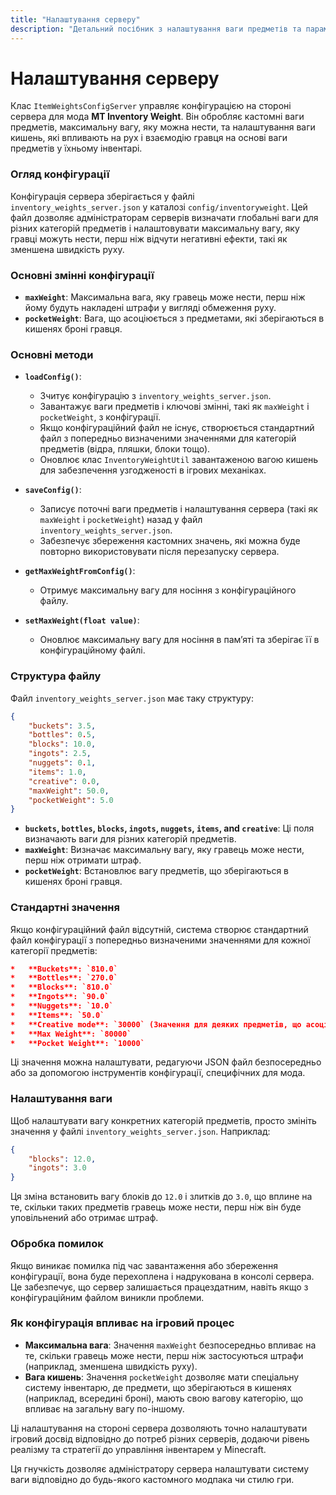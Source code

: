 ```yaml
---
title: "Налаштування серверу"
description: "Детальний посібник з налаштування ваги предметів та параметрів на сервері для мода MT Inventory Weight."
---
```


# **Налаштування серверу**

Клас `ItemWeightsConfigServer` управляє конфігурацією на стороні сервера для мода **MT Inventory Weight**. Він обробляє кастомні ваги предметів, максимальну вагу, яку можна нести, та налаштування ваги кишень, які впливають на рух і взаємодію гравця на основі ваги предметів у їхньому інвентарі.

### **Огляд конфігурації**

Конфігурація сервера зберігається у файлі `inventory_weights_server.json` у каталозі `config/inventoryweight`. Цей файл дозволяє адміністраторам серверів визначати глобальні ваги для різних категорій предметів і налаштовувати максимальну вагу, яку гравці можуть нести, перш ніж відчути негативні ефекти, такі як зменшена швидкість руху.

### **Основні змінні конфігурації**

- **`maxWeight`**: Максимальна вага, яку гравець може нести, перш ніж йому будуть накладені штрафи у вигляді обмеження руху.
- **`pocketWeight`**: Вага, що асоціюється з предметами, які зберігаються в кишенях броні гравця.

### **Основні методи**

- **`loadConfig()`**:
    - Зчитує конфігурацію з `inventory_weights_server.json`.
    - Завантажує ваги предметів і ключові змінні, такі як `maxWeight` і `pocketWeight`, з конфігурації.
    - Якщо конфігураційний файл не існує, створюється стандартний файл з попередньо визначеними значеннями для категорій предметів (відра, пляшки, блоки тощо).
    - Оновлює клас `InventoryWeightUtil` завантаженою вагою кишень для забезпечення узгодженості в ігрових механіках.

- **`saveConfig()`**:
    - Записує поточні ваги предметів і налаштування сервера (такі як `maxWeight` і `pocketWeight`) назад у файл `inventory_weights_server.json`.
    - Забезпечує збереження кастомних значень, які можна буде повторно використовувати після перезапуску сервера.

- **`getMaxWeightFromConfig()`**:
    - Отримує максимальну вагу для носіння з конфігураційного файлу.

- **`setMaxWeight(float value)`**:
    - Оновлює максимальну вагу для носіння в пам’яті та зберігає її в конфігураційному файлі.

### **Структура файлу**

Файл `inventory_weights_server.json` має таку структуру:

```json
{
    "buckets": 3.5,
    "bottles": 0.5,
    "blocks": 10.0,
    "ingots": 2.5,
    "nuggets": 0.1,
    "items": 1.0,
    "creative": 0.0,
    "maxWeight": 50.0,
    "pocketWeight": 5.0
}
```

*   **`buckets`, `bottles`, `blocks`, `ingots`, `nuggets`, `items`, and `creative`**: Ці поля визначають ваги для різних категорій предметів.
*   **`maxWeight`**: Визначає максимальну вагу, яку гравець може нести, перш ніж отримати штраф.
*   **`pocketWeight`**: Встановлює вагу предметів, що зберігаються в кишенях броні гравця.

### **Стандартні значення**

Якщо конфігураційний файл відсутній, система створює стандартний файл конфігурації з попередньо визначеними значеннями для кожної категорії предметів:

```json
*   **Buckets**: `810.0`
*   **Bottles**: `270.0`
*   **Blocks**: `810.0`
*   **Ingots**: `90.0`
*   **Nuggets**: `10.0`
*   **Items**: `50.0`
*   **Creative mode**: `30000` (Значення для деяких предметів, що асоціюються з творчим режимом)
*   **Max Weight**: `80000`
*   **Pocket Weight**: `10000`
```

Ці значення можна налаштувати, редагуючи JSON файл безпосередньо або за допомогою інструментів конфігурації, специфічних для мода.

### **Налаштування ваги**

Щоб налаштувати вагу конкретних категорій предметів, просто змініть значення у файлі `inventory_weights_server.json`. Наприклад:

```json
{
    "blocks": 12.0,
    "ingots": 3.0
}
```

Ця зміна встановить вагу блоків до `12.0` і злитків до `3.0`, що вплине на те, скільки таких предметів гравець може нести, перш ніж він буде уповільнений або отримає штраф.

### **Обробка помилок**

Якщо виникає помилка під час завантаження або збереження конфігурації, вона буде перехоплена і надрукована в консолі сервера. Це забезпечує, що сервер залишається працездатним, навіть якщо з конфігураційним файлом виникли проблеми.

### **Як конфігурація впливає на ігровий процес**

*   **Максимальна вага**: Значення `maxWeight` безпосередньо впливає на те, скільки гравець може нести, перш ніж застосуються штрафи (наприклад, зменшена швидкість руху).
*   **Вага кишень**: Значення `pocketWeight` дозволяє мати спеціальну систему інвентарю, де предмети, що зберігаються в кишенях (наприклад, всередині броні), мають свою вагову категорію, що впливає на загальну вагу по-іншому.

Ці налаштування на стороні сервера дозволяють точно налаштувати ігровий досвід відповідно до потреб різних серверів, додаючи рівень реалізму та стратегії до управління інвентарем у Minecraft.

Ця гнучкість дозволяє адміністратору сервера налаштувати систему ваги відповідно до будь-якого кастомного модпака чи стилю гри.

